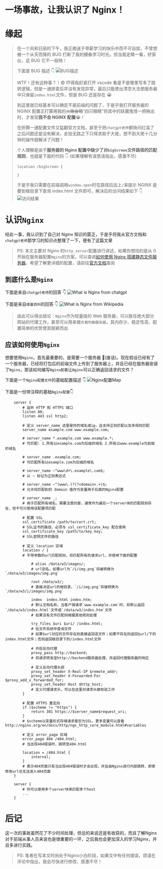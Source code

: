 # 一场事故，让我认识了 Nginx！

# 缘起

> 在一个风和日丽的下午，我正痴迷于带薪学习的快乐中而不可自拔，不曾想被一个从天而降的 BUG 打断了我的~~摸鱼~~学习时光。但当我定睛一看，好家伙，这 BUG 它不一般呐！
>
> 下面是 BUG 描述 👇 ![BUG描述](../imgs/NGINX/BUG_EXPLAIN.excalidraw.png)
>
> WTF！还有这种事？！😨 吓得我赶紧打开 vscode 看是不是哪里写多了跳转逻辑，但是一通排查后并没有发现异常，最后只能使出清空大法使服务器中只保留`index.html`文件，但是 BUG 还是存在 😭
>
> 到这里就已经基本可以确定不是前端的问题了，于是乎我打开服务器的 NGINX 配置正打算用我的~~火眼金睛~~“四只眼睛”将其中的妖魔鬼怪一把揪出时，才发现**我不会 NGINX 配置**😭！
>
> 在折腾一通配置文件又猛翻官方文档，甚至于把`chatgpt老师`都快问红温了之后问题还是没有解决，走投无路之下只得求助于大佬，想不到大佬十几分钟的操作就解决了问题！
>
> 个人理解是由于**服务器的 Nginx 配置中缺少了对`bigScreen`文件路径的匹配规则**，也就是下面的代码 👇 (如果理解有误恳请指出，感激不尽)
>
> ```nginx
> location /bigScreen {
>       
> }
> ```
>
> 于是乎我只需要在前端调用`window.open`时在路径后加上`/`来提示 NGINX 是要到根目录下查询 index.html 文件即可，解决后的访问结果如下 👇 ![访问结果](../imgs/NGINX/FINISH.excalidraw.png)

# 认识`Nginx`

经此一事，我认识到了自己对 Nginx 知识的匮乏，于是乎将我从官方文档和`chatgpt老师`那学习的知识点整理了一下，便有了这篇文章

> PS: 本文主要对 Nginx 的`http_server`配置进行讲述，如果你想找的是从 0 开始在服务器配置`Nginx`的方案，可以查阅[如何使用 Nginx 搭建静态文件服务器](https://tutorials.tinkink.net/zh-hans/nginx/nginx-static-file-server.html)，希望了解更详细的配置，请前往[官方文档](https://nginx.org/en/docs/)查阅

## 到底什么是`Nginx`

下面是来自`chatgpt老师`的回答 👇 ![What is Nginx from chatgpt](../imgs/NGINX/WHAT_IS_NGINX_CHATGPT.png)

下面是来自`维基百科`的回答 👇 ![What is Nginx from Wikipedia](../imgs/NGINX/WHAT_IS_NGINX_WIKI.png)

> 由此可以得出结论：`Nginx`作为轻量级的 Web 服务器，可以胜任绝大部分网站的代理工作，甚至可以用来做`负载均衡服务器`，其内存少、稳定性高、配置简单的优势使其脱颖而出

## 应该如何使用`Nginx`

想要使用`Nginx`，首先最重要的，是需要一个服务器 🐶(废话)。现在假设已经有了一个服务器，已经将打包后的前端文件上传到了服务器上，并且已经在服务器安装了`Nginx`，那该如何编写`Nginx配置`让`Nginx`可以正确返回请求的文件？

下面是一个`Nginx配置文件`的基础配置描述 👇 ![Nginx配置Map](../imgs/NGINX/NGINX_CONFIG.excalidraw.png)

下面是一份带注释的基础`Nginx配置`👇

```nginx
    server {
        # 监听 HTTP 和 HTTPS 端口
        listen 80;
        listen 443 ssl http2;

        # 定义 server_name 这里是你的域名或ip，且支持正则匹配以及多规则匹配
        server_name example.com www.example.com;

        # server_name *.example.com www.example.*;
        # 可匹配: 1.所有以example.com为后缀的域名 2.所有以www.example为前缀的域名

        # server_name .example.com;
        # 可匹配所有以example.com为后缀的域名

        # server_name ~^www\d+\.example\.com$;
        # 以 ~ 标记为正则表达式

        # server_name ~^(www\.)?(?<domain>.+)$;
        # 允许将匹配到的 domain 值作为变量用于后面的Nginx配置

        # server_name _;
        # 用于匹配所有域名。需要注意的是，通常作为最后一个server块的匹配规则存在，但不可只使用该配置项匹配

        # 配置 SSL
        ssl_certificate /path/to/cert.crt;
        # SSL证书的路径，必须与 ssl_certificate_key 配合使用
        ssl_certificate_key /path/to/key.key;
        # SSL密钥文件的路径

        # 定义 location 区域
        location / {
        # 不带参数的url匹配规则，将匹配所有的请求url，并使用下面的配置

            # alias /data/w3/images/;
            # url别名，如果url为`/i/img.png`将被转换为`/data/w3/images/img.png`

            root /data/w3/;
            # 直接决定url的根目录，`/i/img.png`将被转换为`/data/w3/i/images/img.png`

            index  index.html index.htm;
            # 默认文档名称，当客户端请求`www.example.com`时，将默认返回`/data/w3/index.html`文件或`/data/w3/index.htm`文件
            # 如果没有文件匹配则根据其他规则处理

            try_files $uri $uri/ /index.html;
            # 在文件系统中查询文件
            # 如果$url对应的文件存在则直接返回该文件；如果不存在则返回$url/下的index.html文件；否则返回根目录下的/index.html文件

            # 开启反向代理
            proxy_pass http://backend;
            # 将请求转发至http://backend服务器处理，并返回代理服务器的响应

            # 定义反向代理头部
            proxy_set_header X-Real-IP $remote_addr;
            proxy_set_header X-Forwarded-For $proxy_add_x_forwarded_for;
            proxy_set_header Host $http_host;
            # 定义代理请求头，可以在这里对请求头做校验工作
        }

        # 配置 HTTPS 重定向
        if ($scheme != "https") {
            return 301 https://$server_name$request_uri;
        }
        # $scheme以变量形式存储请求是否为SSL，更多变量可以查看 http://nginx.org/en/docs/http/ngx_http_core_module.html#variables

        # 定义 error_page 区域
        error_page 404 /404.html;
        # 当出现404错误时，跳转至404.html

        location = /404.html {
            internal;
        }
        # 表示404页面只有当出现404错误时才会出现，并且由Nginx进行内部跳转，即使修改url也无法进入404页面
    }

    server {
        # 你可以使用多个server块来匹配多个host
        ...
    }
```

# 后记

这一次的事故虽然花了不少时间处理，但总的来说还是有收获的，而且了解Nginx对于前端从事人员来说也是很重要的一环，之后我也会更加深入的学习Nginx，并且多进行实践。

> PS: 笔者在写本文时尚处于Nginx小白阶段，如果文中有任何错误，烦请在评论中指出，我会尽快进行修改，感激不尽！
